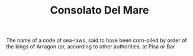 ---
title: Consolato Del Mare
letter: C
permalink: "/definitions/bld-consolato-del-mare.html"
body: The name of a code of sea-laws, said to have been corn-piled by order of the
  kings of Arragon (or, according to other authorities, at Pisa or Bar
published_at: '2018-07-07'
source: Black's Law Dictionary 2nd Ed (1910)
layout: post
---